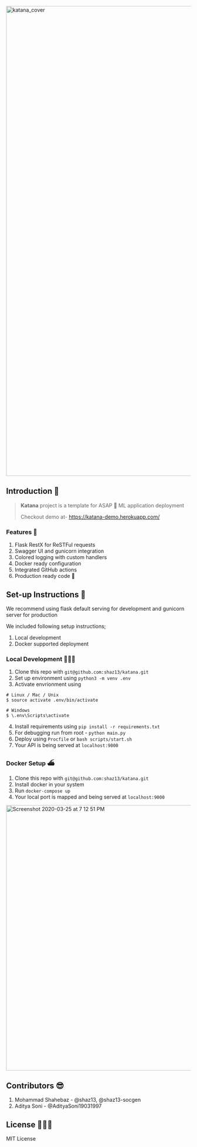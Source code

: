 <img width="1280" alt="katana_cover" src="https://user-images.githubusercontent.com/24438869/77542611-78f61b80-6ecc-11ea-9c99-30f1315927b0.png">

## Introduction 🌻
> **Katana** project is a template for ASAP 🚀 ML application deployment
>
> Checkout demo at- https://katana-demo.herokuapp.com/

### Features 🎉
1. Flask RestX for ReSTFul requests
2. Swagger UI and gunicorn integration
3. Colored logging with custom handlers  
4. Docker ready configuration
5. Integrated GitHub actions
6. Production ready code 🚀

## Set-up Instructions 🔧
We recommend using flask default serving for development and gunicorn server for production

We included following setup instructions;

1. Local development 
2. Docker supported deployment


### Local Development 👨🏻‍💻
1. Clone this repo with `git@github.com:shaz13/katana.git`
2. Set up environment using `python3 -m venv .env`
3. Activate envrionment using 
```
# Linux / Mac / Unix
$ source activate .env/bin/activate

# Windows
$ \.env\Scripts\activate
```
4. Install requirements using `pip install -r requirements.txt`
5. For debugging run from root - `python main.py`
6. Deploy using `Procfile` or `bash scripts/start.sh`
7. Your API is being served at `localhost:9000`

### Docker Setup ⛴
1. Clone this repo with `git@github.com:shaz13/katana.git`
2. Install docker in your system
3. Run `docker-compose up`
4. Your local port is mapped and being served at `localhost:9000`

<img width="723" alt="Screenshot 2020-03-25 at 7 12 51 PM" src="https://user-images.githubusercontent.com/24438869/77542726-a216ac00-6ecc-11ea-8a7c-e8cca8fb84d3.png">

## Contributors 😎
1. Mohammad Shahebaz - @shaz13, @shaz13-socgen 
2. Aditya Soni - @AdityaSoni19031997

## License 👩🏻‍💼
MIT License